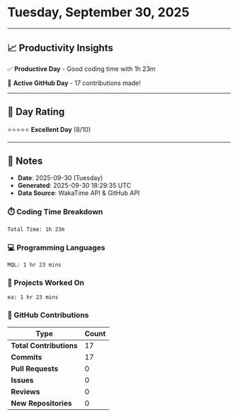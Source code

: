 # Tuesday, September 30, 2025

---

## 📈 Productivity Insights

✅ **Productive Day** - Good coding time with 1h 23m

🚀 **Active GitHub Day** - 17 contributions made!

---

## 🎯 Day Rating

⭐⭐⭐⭐⭐ **Excellent Day** (8/10)

---

## 📝 Notes

- **Date**: 2025-09-30 (Tuesday)
- **Generated**: 2025-09-30 18:29:35 UTC
- **Data Source**: WakaTime API & GitHub API


### ⏱️ Coding Time Breakdown

```
Total Time: 1h 23m
```

### 💻 Programming Languages

```
MQL: 1 hr 23 mins
```

### 📂 Projects Worked On

```
ea: 1 hr 23 mins

```


### 🐙 GitHub Contributions

| Type | Count |
|------|-------|
| **Total Contributions** | 17 |
| **Commits** | 17 |
| **Pull Requests** | 0 |
| **Issues** | 0 |
| **Reviews** | 0 |
| **New Repositories** | 0 |

